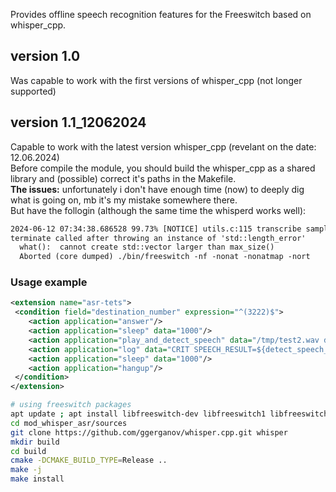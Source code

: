 <p>
  Provides offline speech recognition features for the Freeswitch based on whisper_cpp. <br>
</p>

## version 1.0

 Was capable to work with the first versions of whisper_cpp (not longer supported)

## version 1.1_12062024

 Capable to work with the latest version whisper_cpp (revelant on the date: 12.06.2024) <br>
 Before compile the module, you should build the whisper_cpp as a shared library and (possible) correct it's paths in the Makefile. <br>
 <b>The issues:</b> unfortunately i don't have enough time (now) to deeply dig what is going on, mb it's my mistake somewhere there. <br>
 But have the follogin (although the same time the whisperd works well):

```txt
2024-06-12 07:34:38.686528 99.73% [NOTICE] utils.c:115 transcribe samples=31360
terminate called after throwing an instance of 'std::length_error'
  what():  cannot create std::vector larger than max_size()
  Aborted (core dumped) ./bin/freeswitch -nf -nonat -nonatmap -nort
```

### Usage example

```xml
<extension name="asr-tets">
 <condition field="destination_number" expression="^(3222)$">
    <action application="answer"/>
    <action application="sleep" data="1000"/>
    <action application="play_and_detect_speech" data="/tmp/test2.wav detect:whisper {lang=en}"/>
    <action application="log" data="CRIT SPEECH_RESULT=${detect_speech_result}"/>
    <action application="sleep" data="1000"/>
    <action application="hangup"/>
 </condition>
</extension>

```

```sh
# using freeswitch packages
apt update ; apt install libfreeswitch-dev libfreeswitch1 libfreeswitch1-dbg
cd mod_whisper_asr/sources
git clone https://github.com/ggerganov/whisper.cpp.git whisper
mkdir build
cd build
cmake -DCMAKE_BUILD_TYPE=Release ..
make -j
make install
```
